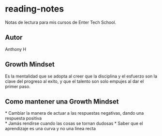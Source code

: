 # reading-notes
Notas de lectura para mis cursos de Enter Tech School.
## Autor  
Anthony H  
## Growth Mindset 
Es la mentalidad que se adopta al creer que la disciplina y el esfuerzo son la clave del progreso al exito, y que el talento son solo empujes al dar el primer paso.
## Como mantener una Growth Mindset
\* Cambiar la manera de actuar a las respuestas negativas, dando una respuesta positiva   
\* Jamás rendirse cuando las cosas se tornan dudosas
\* Saber que el aprendizaje es una curva y no una linea recta
